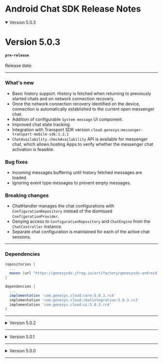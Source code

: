 
# Android Chat SDK Release Notes


<details open markdown="block">
<summary> Version 5.0.3 </summary>

# Version 5.0.3
#### `pre-release`   
Release date: 
___

### What's new 
- Basic history support. History is fetched when returning to previously started chats and on network connection recovery.
- Once the network connection recovery identified on the device, connection is automatically established to the current open messenger chat.
- Addition of configurable `System message` UI component.
- Improved chat state tracking.
- Integration with Transport SDK version `cloud.genesys:messenger-transport-mobile-sdk:1.2.1`
- `ChatAvailability.checkAvailability` API is available for messenger chat, which allows hosting Apps to verify whether the messenger chat activation is feasible.
 
### Bug fixes
- Incoming messages buffering until history fetched messages are loaded.
- Ignoring event type messages to prevent empty messages.

### Breaking changes
- ChatHandler manages the chat configurations with `ConfigurationRepository` instead of the dismissed `ConfigurationProvider`.
- Denying access to `ConfigurationRepository` and `ChatEngine` from the `ChatController` instance.
- Separate chat configuration is maintained for each of the active chat sessions.

---

### Dependencies 

```gradle
repositories {
  ...
  maven {url "https://genesysdx.jfrog.io/artifactory/genesysdx-android.dev"}
}

dependencies {
  ...
  implementation 'com.genesys.cloud:core:5.0.3.rc4'
  implementation 'com.genesys.cloud:chatintegration:5.0.3.rc3'
  implementation 'com.genesys.cloud:ui:5.0.3.rc4'
}
```

</details>

---

</details>
<details close markdown="block">
<summary> Version 5.0.2 </summary>

# Version 5.0.2
#### `pre-release`
Release date: 20 Feb 2022

### What's new 
- Chat configurations maintenance improvements. Separated logic settings from UI related configurations.
- Loaded messenger chat configurations and applied basic UI configurations on displayed messages.
- Enabled chat configurations alternation by the hosting App before chat starts, with `ConfigurationsProvider` implementation. 
- Chat start can be prevented with the use of `ChatSettings::enabled` property.
Failure to load chat configurations makes the chat creation fail.
- Messenger chat engine support.
- Configurable UI components for `Fast scroll` button and `Datestamp` headers, were added to `ChatUIProvider`.
- UI configurations for `Timestamp` and `Readmore`, were added to `ChatUIProvider`.
- Integration with Transport SDK version `cloud.genesys:messenger-transport-mobile-sdk:1.1.14`.

### Bug fixes
- Fast scroll button visibility after voice recording.
- Double display of fast scroll button after configuration update.
- State and error events are now passed to the hosting App on the `main thread`.

### Breaking changes
- `Timestamp` UI configuration, `textStyleConfig` and `readMoreThreshold`, were relocated to `ChatUIProvider`. 
- `ChatScroller` was renamed to `ChatFastScrollConfig` and is now available on `ChatUIProvider::FastScrollUIProvider`.
- `ChatUIProvider` instance can't be set over the `ChatController` instance. Use `ConfigurationsProvider` implementation should be used instead.
- `ConversationSettings` were dismissed. Use `ConfigurationsProvider` instead.

--- 

### Dependencies 

```gradle
repositories {
  ...
  maven {url "https://genesysdx.jfrog.io/artifactory/genesysdx-android.dev"}
}

dependencies {
  ...
  implementation 'com.genesys.cloud:core:5.0.2.rc1'
  implementation 'com.genesys.cloud:chatintegration:5.0.2.rc2'
  implementation 'com.genesys.cloud:ui:5.0.2.rc4'
}
```

</details>

---

<details close markdown="block">

<summary> Version 5.0.1 </summary>

# Version 5.0.1
#### `pre-release`
Release date: 13 Dec 2021

### What's new 
- Chat engine support. Provides the functionality to creat and control chats.  
- Technical documentation generation with Javadoc and KDoc comments.  
- Integration with Transport SDK version `cloud.genesys:messenger-transport-mobile-sdk:1.1.12`.

### Breaking Changes
- Modules namespacing and packages were renamed with `com.genesys.cloud` prefix. 
- Module `engine` was removed. Classes can be found under `chatintegration` module.

---

### Dependencies 

> 👉  Artifacts are available on JFrog artifactory

```gradle
repositories {
  ...
  maven {url "https://genesysdx.jfrog.io/artifactory/genesysdx-android.dev"}
}

dependencies {
  ...
  implementation 'com.genesys.cloud:core:5.0.1.rc3'
  implementation 'com.genesys.cloud:chatintegration:5.0.1.rc3'
  implementation 'com.genesys.cloud:ui:5.0.1.rc3'
}
```

</details>

---

<details close markdown="block">

<summary> Version 5.0.0 </summary>

# Version 5.0.0
#### `pre-release`
Release date: 14 Nov 2021

### What's new 
- Basic messenger chat support. 
- Basic error handling for messenger chat.
- Integration with Transport SDK version `com.genesys.sdk:transport:1.0.0.rc4`.

---

### Dependencies 

```gradle
repositories {
  ...
  maven {url "https://bold360ai-mobile-artifacts.s3.amazonaws.com/dx/android/dev/"}
}

dependencies {
  ...
  implementation 'com.nanorep.devcore:sdkcore:5.0.0.rc2'
  implementation 'com.nanorep.devconversation:engine:5.0.0.rc1'
  implementation 'com.nanorep.devconversation:chatintegration:5.0.0.rc1'
  implementation 'com.nanorep.devconversation:ui:5.0.0.rc4'
  implementation 'com.nanorep.devcore:accessibility:5.0.0.rc1'
}
```

</details>

---
